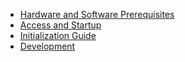 - [Hardware and Software Prerequisites](pre-reqs.md)
- [Access and Startup](access-startup.md)
- [Initialization Guide](initialization-guide.md)
- [Development](development.md)
